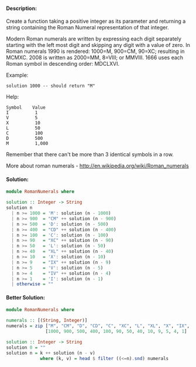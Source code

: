 #### Description:

Create a function taking a positive integer as its parameter and returning a string containing the Roman Numeral representation of that integer.

Modern Roman numerals are written by expressing each digit separately starting with the left most digit and skipping any digit with a value of zero. In Roman numerals 1990 is rendered: 1000=M, 900=CM, 90=XC; resulting in MCMXC. 2008 is written as 2000=MM, 8=VIII; or MMVIII. 1666 uses each Roman symbol in descending order: MDCLXVI.

Example:

```
solution 1000 -- should return "M"
```

Help:

```
Symbol    Value
I          1
V          5
X          10
L          50
C          100
D          500
M          1,000
```

Remember that there can't be more than 3 identical symbols in a row.

More about roman numerals - http://en.wikipedia.org/wiki/Roman_numerals


#### Solution:

```Haskell
module RomanNumerals where

solution :: Integer -> String
solution n
  | n >= 1000 = 'M': solution (n - 1000)
  | n >= 900  = "CM" ++ solution (n - 900)
  | n >= 500  = 'D': solution (n - 500)
  | n >= 400  = "CD" ++ solution (n - 400)
  | n >= 100  = 'C': solution (n - 100)
  | n >= 90   = "XC" ++ solution (n - 90)
  | n >= 50   = 'L': solution (n - 50)
  | n >= 40   = "XL" ++ solution (n - 40)
  | n >= 10   = 'X': solution (n - 10)
  | n >= 9    = "IX" ++ solution (n - 9)
  | n >= 5    = 'V': solution (n - 5)
  | n >= 4    = "IV" ++ solution (n - 4)
  | n >= 1    = 'I': solution (n - 1)
  | otherwise = ""
```

#### Better Solution:  

```Haskell
module RomanNumerals where

numerals :: [(String, Integer)]
numerals = zip ["M", "CM", "D", "CD", "C", "XC", "L", "XL", "X", "IX", "V", "IV", "I" ]
               [1000, 900, 500, 400, 100, 90, 50, 40, 10, 9, 5, 4, 1]

solution :: Integer -> String
solution 0 = ""
solution n = k ++ solution (n - v)
             where (k, v) = head $ filter ((<=n).snd) numerals
```
